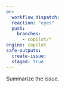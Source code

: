 ```yaml
---
on: 
  workflow_dispatch:
  reaction: "eyes"
  push:
    branches:
      - copilot/*
engine: copilot
safe-outputs:
  create-issue:
  staged: true
---
```

Summarize the issue.
